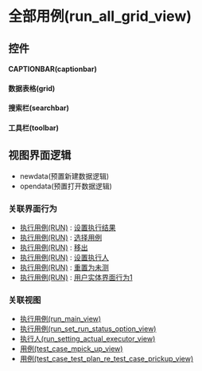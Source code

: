 # 全部用例(run_all_grid_view)  <!-- {docsify-ignore-all} -->


<el-skeleton style="width:60%">
	<template #template>
		<div style="padding-bottom: 5px;">
			<div style="height:40px;display: flex;align-items: center;justify-content: space-between;">
				<el-tooltip content="页面标题">
					<el-skeleton-item variant="text" style="height:40px;"></el-skeleton-item>
				</el-tooltip>
				<el-tooltip content="搜索栏">
				    <el-skeleton-item variant="text" style="margin-left: 10px;height:40px;width:300px;"></el-skeleton-item>
				</el-tooltip>
				<el-skeleton style="width:250px;">
					<template #template>
						<el-tooltip content="工具栏">
							<div style="display: flex;align-items: center;justify-content:end">
								<el-skeleton-item variant="text" style="margin-left: 10px;height:40px;width:80px"></el-skeleton-item>
								<el-skeleton-item variant="text" style="margin-left: 10px;height:40px;width:80px"></el-skeleton-item>
								<el-skeleton-item variant="text" style="margin-left: 10px;height:40px;width:80px"></el-skeleton-item>
							</div>
						</el-tooltip>
					</template>
				</el-skeleton>
			</div>
		</div>
		<el-tooltip content="数据表格">
			<el-skeleton-item variant="p" style="height:300px"></el-skeleton-item>
		</el-tooltip>
	</template>
</el-skeleton>


## 控件
#### CAPTIONBAR(captionbar)

#### 数据表格(grid)

#### 搜索栏(searchbar)

#### 工具栏(toolbar)


## 视图界面逻辑
  * newdata(预置新建数据逻辑)
  * opendata(预置打开数据逻辑)


### 关联界面行为
  * [执行用例(RUN)](module/TestMgmt/run) : [设置执行结果](module/TestMgmt/run#界面行为)
  * [执行用例(RUN)](module/TestMgmt/run) : [选择用例](module/TestMgmt/run#界面行为)
  * [执行用例(RUN)](module/TestMgmt/run) : [移出](module/TestMgmt/run#界面行为)
  * [执行用例(RUN)](module/TestMgmt/run) : [设置执行人](module/TestMgmt/run#界面行为)
  * [执行用例(RUN)](module/TestMgmt/run) : [重置为未测](module/TestMgmt/run#界面行为)
  * [执行用例(RUN)](module/TestMgmt/run) : [用户实体界面行为1](module/TestMgmt/run#界面行为)

### 关联视图
  * [执行用例(run_main_view)](app/view/run_main_view)
  * [执行用例(run_set_run_status_option_view)](app/view/run_set_run_status_option_view)
  * [执行人(run_setting_actual_executor_view)](app/view/run_setting_actual_executor_view)
  * [用例(test_case_mpick_up_view)](app/view/test_case_mpick_up_view)
  * [用例(test_case_test_plan_re_test_case_prickup_view)](app/view/test_case_test_plan_re_test_case_prickup_view)

<script>
 const { createApp } = Vue
  createApp({
    data() {
      return {

      }
    }
  }).use(ElementPlus).mount('#app')
</script>